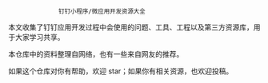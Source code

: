                   钉钉小程序/微应用开发资源大全									

本文收集了钉钉应用开发过程中会使用的问题、工具、工程以及第三方资源库，用于大家学习共享。

本仓库中的资料整理自网络，也有一些来自网友的推荐。

如果这个仓库对你有帮助，欢迎 star；如果你有相关资源，也欢迎投稿。

